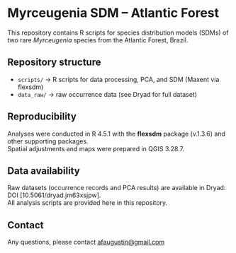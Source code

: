 # Myrceugenia SDM – Atlantic Forest

This repository contains R scripts for species distribution models (SDMs) of two rare *Myrceugenia* species from the Atlantic Forest, Brazil.

## Repository structure
- `scripts/` → R scripts for data processing, PCA, and SDM (Maxent via flexsdm)  
- `data_raw/` → raw occurrence data (see Dryad for full dataset)    

## Reproducibility
Analyses were conducted in R 4.5.1 with the **flexsdm** package (v.1.3.6) and other supporting packages.  
Spatial adjustments and maps were prepared in QGIS 3.28.7.  

## Data availability
Raw datasets (occurrence records and PCA results) are available in Dryad: DOI [10.5061/dryad.jm63xsjpw].  
All analysis scripts are provided here in this repository.

## Contact
Any questions, please contact afaugustin@gmail.com
